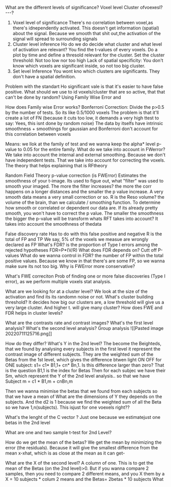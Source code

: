 What are the different levels of significance?
	Voxel level
	Cluster ofvoexesl?
	---? 

1. Voxel level of significance
	There's no correlation between voxel,as there's idnependently activated. 
	This doesn't get information (spatial) about the signal. 
	Because we smooth that shit out,the activation of the signal will spread to surrounding signals
2. Cluster level inference
	Ho do we do decide what cluster and what level of activation are relevant?
		You find the t-values of every voxels.  Do a plot by time and define a thresold relevant for the cluster. 
		Set the cluster threshold: Not too low nor too high
		Lack of spatial specificity: You don't know which voxels are significant inside, so not too big cluster. 
3. Set level Inference
	You wont kno which clusters are significants. They don't have a spatial definition. 

Problem with the standart Ho significant vale is that it's easier to have false positive. 
What should we use to id voxels/cluster that are so active, that that can't be done by random?
	Using Family Wise Error and

How does Family wise Error works?
	 Bonferroni Correction: Divide the p>0.5 by the number of tests. So its like 0.5/1000 voxels 
	 The problem is that it'll create a lot of FN (because it cuts too low, it demands a very high ttest to say: Yees, this isnt done by random noise)
	 The data by itselfs have intrinsic smoothness + smoothings for gaussian and Bonferroni don't account for this correlation between voxels 


 Means: we llok at the family of test and we wanna keep the alpha* level p-value to 0.05 for the entire family. 
 What do we take into account in FWerror?
	 We take into account the internal and external smoothing. Because we don't have independent tests. That we take into account for correcting the voxels. The theory that helps explaining that is RFtheory

Random Field Theory p-value correction (is FWError)
	Estimates the smoothness of your  t-image. Its used to figue out, what "filter" was used to smooth your imaged.
	The more the filter increases? the more the corr happens on a longer distances and the smaller the p value increase. A very smooth data means a very small correction or so. 
	R is the Reso volume? the volume of the brain, than we calculate / smoothing function. To determine how smooth or correlated or dependent our data are. If its already pretty smooth, you won't have to correct the p value. 
	The smaller the smoothness the bigger the p-value will be transform
	whats RFT takes into account?
		It takes into account the smoothness of thedata
  
False discovery rate
	Has to do with this false positive and negative
	R is the total of FP and TP
	We say, 5% of the voxels we measue are wrongly declared as FP
What's FDR?
	is the proportion of Type I errors among the rejected hypotheses FDR=P*(V/R)
What does FDR depends on?
	Cutt off P-values
What do we wanna control in FDR?
	the number of FP within the total positive values. Because we know in that there's are some FP, so we wanna make sure its not too big.
Why is FWError more conservative?

What's FWE correciton
	Prob of finding one or more false discoveries (Type I error), as we perform multiple voxels stat analysis.

What are we looking for at a cluster level?
	We look at the size of the activation and find its its randomn noise or not. 
What's cluster building threshold?
	It decides how big our clusters are, a low threshold will give us a very large cluster. And higher t. will give many cluster?
How does FWE and FDR helps in cluster levels? 

What are the contrasts rate and contrast images?
What's the first level analysis?
What's the second level analysis?
	Group analysis
		![[Pasted image 20220711125716.png]]


How do they differ?
What's Y in the 2nd level?
	The become the Beighteds, that we found by analysing every subjects in the first level
		it represent the  contrast image of different subjects.
		They are the weighted sum of the Betas from the 1st level, which gives the difference btwen light ON OFF for ONE subject: s1= c1* B1,1+ cn* Bn,1. Is this difference larger than zero? That is the question
			B1,1 is the index for Betas
			Then for each subjec we have their Sm, which represent the  Y of the 2nd level analysis.. so that we have Subject m = c1 * B1,m + cnBn,m



Then we wanna minimise the betas that we found from each subjects so that we have a mean of
What are the dimensions of Y
	they depends on the subjects. And the d2 is 1 because we find the weighted sum of all the Beta so we have 1,n(subjects). This isjust for one voexels right??

What's the lenght of the C vector ?
	Just one because we estimatejust one betas in the 2nd level

What are one and two sample t-test for 2nd Level?

How do we get the mean of the betas?
	We get the mean by minimizing the error (the residuals). Because it will give the smallest difference from the mean x-xhat, which is as close at the mean as it can get-

What are the X of the second level?
	A column of one. This is to get the mean of the Betas (on the 2nd level)>0. But if you wanna compare 2 samples, then you need to compare 2 different means,  and you X them by a X = 10 subjects  * colum 2 means and  the Betas= 2betas * 10 subjects
What




